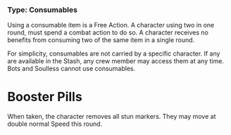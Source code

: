 ### Type: Consumables 

Using a consumable item is a Free Action. A character using two in one round, must spend a combat action to do so. A character receives no benefits from consuming two of the same item in a single round. 

For simplicity, consumables are not carried by a specific character. If any are available in the Stash, any crew member may access them at any time. Bots and Soulless cannot use consumables.
# Booster Pills

When taken, the character removes all stun markers. They may move at double normal Speed this round.